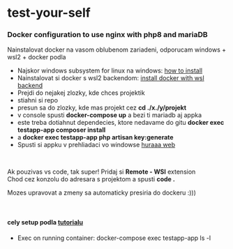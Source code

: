 # test-your-self

<h3>Docker configuration to use nginx with php8 and mariaDB</h3>

<p>Nainstalovat docker na vasom oblubenom zariadeni, odporucam windows + wsl2 + docker podla</p>
<ul>
    <li>Najskor windows subsystem for linux na windows: <a href="https://docs.microsoft.com/en-us/windows/wsl/install-win10">how to install</a></li>
    <li>Nainstalovat si docker s wsl2 backendom: <a href="https://docs.docker.com/docker-for-windows/install/#system-requirements-for-wsl-2-backend">install docker with wsl backend</a></li>
    <li>Prejdi do nejakej zlozky, kde chces projektik</li>
    <li>stiahni si repo</li>
    <li>presun sa do zlozky, kde mas projekt cez <b>cd ./x./y/projekt </b></li>
    <li>v console spusti <b>docker-compose up</b> a bezi ti mariadb aj appka</li>
    <li>este treba dotiahnut dependecies, ktore nedavame do gitu <b>docker exec testapp-app composer install</b></li>
    <li> a <b>docker exec testapp-app php artisan key:generate</b></li>
    <li>Spusti si appku v prehliadaci vo windowse <a href="http://localhost:8000/">huraaa web</a></li>
</ul>

<br>
<p>Ak pouzivas vs code, tak super! Pridaj si <b> Remote - WSl</b> extension<br>
Chod cez konzolu do adresara s projektom a spusti <b>code .</b><br>

Mozes upravovat a zmeny sa automaticky presiria do dockeru :)))
</p>

<br>

<h4>cely setup podla <a href="https://www.digitalocean.com/community/tutorials/how-to-install-and-set-up-laravel-with-docker-compose-on-ubuntu-20-04">tutorialu</a></h4>
<p>
<ul>
<li>Exec on running container: docker-compose exec testapp-app ls -l</li>
</ul>
</p>

<!-- DO Only once after init to init laravel -->
<!-- composer create-project --prefer-dist laravel/laravel:^8.0 final -->
<!-- cd final -->
<!-- mv * ../ -->

